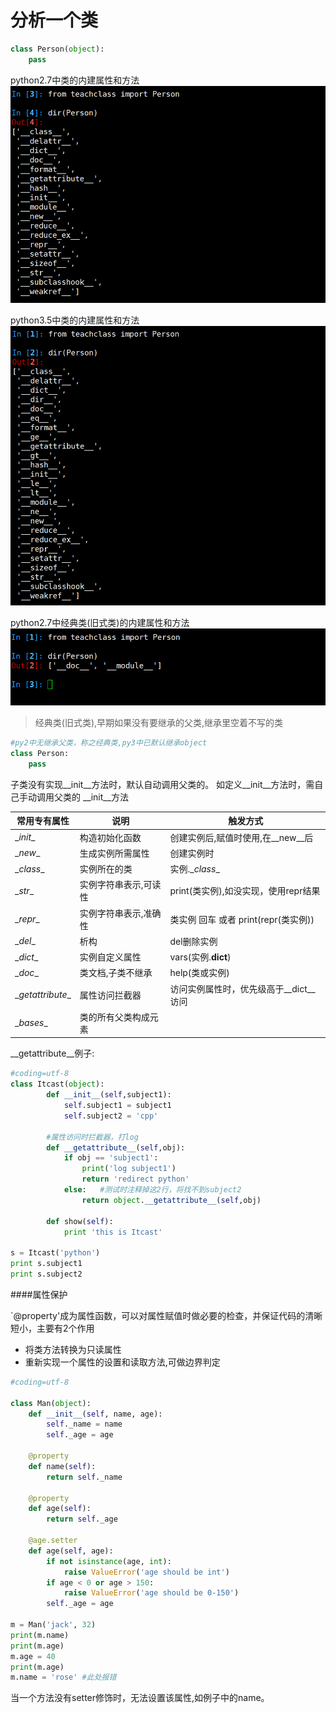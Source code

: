 # 分析一个类

```python
class Person(object):
    pass
```

python2.7中类的内建属性和方法
![py2class](../media/py2class.png)

python3.5中类的内建属性和方法
![py3class](../media/py3class.png)

python2.7中经典类(旧式类)的内建属性和方法
![py2class2](../media/py2class2.png)

>经典类(旧式类),早期如果没有要继承的父类,继承里空着不写的类


```python
#py2中无继承父类，称之经典类,py3中已默认继承object
class Person:
    pass
```

子类没有实现\__init\__方法时，默认自动调用父类的。
如定义\__init__方法时，需自己手动调用父类的  \_\_init\__方法

|    常用专有属性   |          说明         |                 触发方式                |
|-------------------|-----------------------|-----------------------------------------|
| \__init__         | 构造初始化函数        | 创建实例后,赋值时使用,在__new__后       |
| \__new__          | 生成实例所需属性      | 创建实例时                              |
| \__class__        | 实例所在的类          | 实例.\__class__                         |
| \__str__          | 实例字符串表示,可读性 | print(类实例),如没实现，使用repr结果    |
| \__repr__         | 实例字符串表示,准确性 | 类实例 回车 或者 print(repr(类实例))    |
| \__del__          | 析构                  | del删除实例                             |
| \__dict__         | 实例自定义属性        | vars(实例.__dict__)                     |
| \__doc__          | 类文档,子类不继承     | help(类或实例)                          |
| \__getattribute__ | 属性访问拦截器        | 访问实例属性时，优先级高于\__dict__访问 |
| \__bases__                  |   类的所有父类构成元素                    |                                         |

\__getattribute__例子:

```python
#coding=utf-8
class Itcast(object):
        def __init__(self,subject1):
            self.subject1 = subject1
            self.subject2 = 'cpp'

        #属性访问时拦截器，打log
        def __getattribute__(self,obj):
            if obj == 'subject1':
                print('log subject1')
                return 'redirect python'
            else:   #测试时注释掉这2行，将找不到subject2
                return object.__getattribute__(self,obj)

        def show(self):
            print 'this is Itcast'
    
s = Itcast('python')
print s.subject1
print s.subject2

```
####属性保护

`@property'成为属性函数，可以对属性赋值时做必要的检查，并保证代码的清晰短小，主要有2个作用

+ 将类方法转换为只读属性
+ 重新实现一个属性的设置和读取方法,可做边界判定

```python
#coding=utf-8

class Man(object):
    def __init__(self, name, age):
        self._name = name
        self._age = age 

    @property
    def name(self):
        return self._name

    @property
    def age(self):
        return self._age

    @age.setter
    def age(self, age):
        if not isinstance(age, int):
            raise ValueError('age should be int')
        if age < 0 or age > 150:
            raise ValueError('age should be 0-150')
        self._age = age 

m = Man('jack', 32) 
print(m.name)
print(m.age)
m.age = 40
print(m.age)
m.name = 'rose' #此处报错

```
当一个方法没有setter修饰时，无法设置该属性,如例子中的name。

